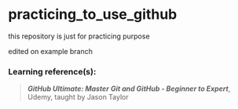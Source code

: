 # practicing_to_use_github
this repository is just for practicing purpose

edited on example branch


### Learning reference(s):
> __*GitHub Ultimate: Master Git and GitHub - Beginner to Expert*__, Udemy, taught by Jason Taylor
